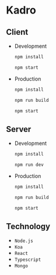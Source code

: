 # Kadro

## Client

- Development

  ```bash
  npm install
  ```

  ```bash
  npm start
  ```

- Production

  ```bash
  npm install
  ```

  ```bash
  npm run build
  ```

  ```bash
  npm start
  ```

## Server

- Development

  ```bash
  npm install
  ```

  ```bash
  npm run dev
  ```

- Production

  ```bash
  npm install
  ```

  ```bash
  npm run build
  ```

  ```bash
  npm start
  ```

## Technology

- `Node.js`
- `Koa`
- `React`
- `Typescript`
- `Mongo`
